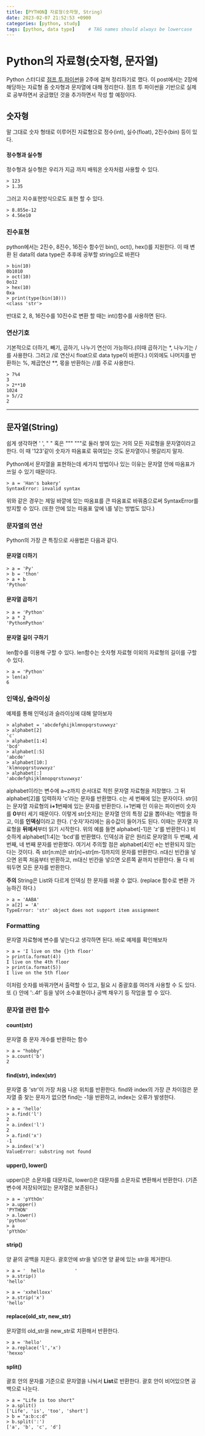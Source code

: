 ```yaml
---
title: [PYTHON] 자료형(숫자형, String)
date: 2023-02-07 21:52:53 +0900
categories: [python, study]
tags: [python, data type]     # TAG names should always be lowercase
---
```


# Python의 자료형(숫자형, 문자열)
Python 스터디로 [점프 투 파이썬](https://wikidocs.net/11)을 2주에 걸쳐 정리하기로 했다. 이 post에서는 2장에 해당하는 자료형 중 숫자형과 문자열에 대해 정리한다. 점프 투 파이썬을 기반으로 실제로 공부하면서 궁금했던 것을 추가하면서 작성 할 예정이다.

## 숫자형
말 그대로 숫자 형태로 이루어진 자료형으로 정수(int), 실수(float), 2진수(bin) 등이 있다.
#### 정수형과 실수형
정수형과 실수형은 우리가 지금 까지 배워온 숫자처럼 사용할 수 있다.
```
> 123
> 1.35
```
그러고 지수표현방식으로도 표현 할 수 있다.

```
> 8.855e-12
> 4.56e10
```
### 진수표현
python에서는 2진수, 8진수, 16진수 함수인 bin(), oct(), hex()를 지원한다. 이 때 변환 된 data의 data type은 추후에 공부할 string으로 바뀐다

```
> bin(10)
0b1010
> oct(10)
0o12
> hex(10)
0xa
> print(type(bin(10)))
<class 'str'>
```
반대로 2, 8, 16진수를 10진수로 변환 할 때는 int()함수를 사용하면 된다.

### 연산기호
기본적으로 더하기, 빼기, 곱하기, 나누기 연산이 가능하다.(이때 곱하기는 *, 나누기는 /를 사용한다. 그러고 /로 연산시 float으로 data type이 바뀐다.)
이외에도 나머지를 반환하는 %, 제곱연산 **, 몫을 반환하는 //를 주로 사용한다.

```
> 7%4
3
> 2**10
1024
> 5//2
2
``` 
______________
## 문자열(String)
쉽게 생각하면 ' ', " " 혹은 """ """로 둘러 쌓여 있는 거의 모든 자료형을 문자열이라고 한다. 이 때 '123'같이 숫자가 따옴표로 묶여있는 것도 문자열이니 헷갈리지 말자.

Python에서 문자열을 표현하는데 세가지 방법이나 있는 이유는 문자열 안에 따옴표가 쓰일 수 있기 때문이다.
```
> a = 'Han's bakery'
SyntaxError: invalid syntax
```
위와 같은 경우는 제일 바깥에 있는 따옴표를 큰 따옴표로 바꿔줌으로써 SyntaxError를 방지할 수 있다. (또한 안에 있는 따옴표 앞에 \를 넣는 방법도 있다.)

### 문자열의 연산
Python의 가장 큰 특징으로 사용법은 다음과 같다.
#### 문자열 더하기
```
> a = 'Py'
> b = 'thon'
> a + b
'Python'
```
#### 문자열 곱하기

```
> a = 'Python'
> a * 2
'PythonPython'
```
#### 문자열 길이 구하기
len함수를 이용해 구할 수 있다. len함수는 숫자형 자료형 이외의 자료형의 길이를 구할 수 있다.
```
> a = 'Python'
> len(a)
6
```

### 인덱싱, 슬라이싱
예제를 통해 인덱싱과 슬라이싱에 대해 알아보자

```
> alphabet = 'abcdefghijklmnopqrstuvwxyz'
> alphabet[2]
'c'
> alphabet[1:4]
'bcd'
> alphabet[:5]
'abcde'
> alphabet[10:]
'klmnopqrstuvwxyz'
> alphabet[:]
'abcdefghijklmnopqrstuvwxyz'
```
alphabet이라는 변수에 a~z까지 순서대로 적힌 문자열 자료형을 저장했다.
그 뒤 alphabet[2]를 입력하자 'c'라는 문자를 반환했다. c는 세 번째에 있는 문자이다.
str[i]는 문자열 자료형의 **i+1**번째에 있는 문자를 반환한다. i+1번째 인 이유는 파이썬이 숫자를 **0**부터 세기 때문이다.
이렇게 str[숫자]는 문자열 안의 특정 값을 뽑아내는 역할을 하고, 이를 **인덱싱**이라고 한다.
('숫자'자리에는 음수값이 들어가도 된다. 이때는 문자열 자료형을 **뒤에서**부터 읽기 시작한다. 위의 예를 들면 alphabet[-1]은 'z'를 반환한다.)
비슷하게 alphabet[1:4]는 'bcd'를 반환했다. 인덱싱과 같은 원리로 문자열의 두 번째, 세 번째, 네 번째 문자를 반환했다.
여기서 주의할 점은 alphabet[4]인 e는 반환되지 않는 다는 것이다. 즉 str[n:m]은 str[n]~str[m-1]까지의 문자를 반환한다.
n대신 빈칸을 넣으면 왼쪽 처음부터 반환하고, m대신 빈칸을 넣으면 오른쪽 끝까지 반환한다. 둘 다 비워두면 모든 문자를 반환한다.

**주의**
String은 List와 다르게 인덱싱 한 문자를 바꿀 수 없다. (replace 함수로 변환 가능하긴 하다.)
```
> a = 'AABA'
> a[2] = 'A'
TypeError: 'str' object does not support item assignment
```

### Formatting
문자열 자료형에 변수를 넣는다고 생각하면 된다. 바로 예제를 확인해보자

```
> a = 'I live on the {}th floor'
> print(a.format(4))
I live on the 4th floor
> print(a.format(5))
I live on the 5th floor
```
이처럼 숫자를 바꿔가면서 출력할 수 있고, 필요 시 중괄호를 여러개 사용할 수 도 있다.
또 {} 안에 ':.4f' 등을 넣어 소수표현이나 공백 채우기 등 작업을 할 수 있다. 

### 문자열 관련 함수
#### count(str)
문자열 중 문자 개수를 반환하는 함수
```
> a = "hobby"  
> a.count('b') 
2
```
#### find(str), index(str)
문자열 중 'str'이 가장 처음 나온 위치를 반환한다. find와 index의 가장 큰 차이점은 문자열 중 찾는 문자가 없으면 find는 -1을 반환하고, index는 오류가 발생한다.
```
> a = 'hello'
> a.find('l')
2
> a.index('l')
2
> a.find('x')
-1
> a.index('x')
ValueError: substring not found
```
#### upper(), lower()
upper()은 소문자를 대문자로, lower()은 대문자를 소문자로 변환해서 반환한다.
(기존 변수에 저장되어있는 문자열은 보존된다.)
```
> a = 'pYthOn'
> a.upper()
'PYTHON'
> a.lower()
'python'
> a
'pYthOn'
```
#### strip()
양 끝의 공백을 지운다. 괄호안에 str을 넣으면 양 끝에 있는 str을 제거한다.
```
> a = '  hello           '
> a.strip()
'hello'
```
```
> a = 'xxhelloxx'
> a.strip('x')
'hello'
```
#### replace(old_str, new_str)
문자열의 old_str을 new_str로 치환해서 반환한다.

```
> a = 'hello'
> a.replace('l','x')
'hexxo'
```

#### split()
괄호 안의 문자를 기준으로 문자열을 나눠서 **List**로 반환한다. 괄호 안이 비어있으면 공백으로 나눈다.
```
> a = "Life is too short"  
> a.split()
['Life', 'is', 'too', 'short']
> b = "a:b:c:d"
> b.split(':')
['a', 'b', 'c', 'd']
```